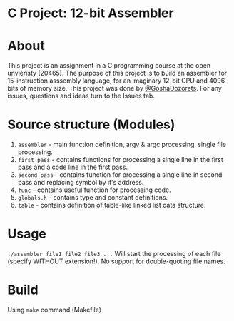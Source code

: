 # C Project: 12-bit Assembler

# About

This project is an assignment in a C programming course at the open unvieristy (20465). The purpose of this project is to build an assembler for 15-instruction asssembly language, for an imaginary 12-bit CPU and 4096 bits of memory size. This project was done by [@GoshaDozorets](//github.com/GoshaDo). For any issues, questions and ideas turn to the Issues tab.

# Source structure (Modules)

1. `assembler` - main function definition, argv & argc processing, single file processing.
2. `first_pass` - contains functions for processing a single line in the first pass and a code line in the first pass.
3. `second_pass` - contains function for processing a single line in second pass and replacing symbol by it's address.
4. `func` - contains useful function for processing code.
5. `globals.h` - contains type and constant definitions.
6. `table` - contains definition of table-like linked list data structure.

# Usage

`./assembler file1 file2 file3 ...` Will start the processing of each file (specify WITHOUT extension!). No support for double-quoting file names.

# Build

Using `make` command (Makefile)
